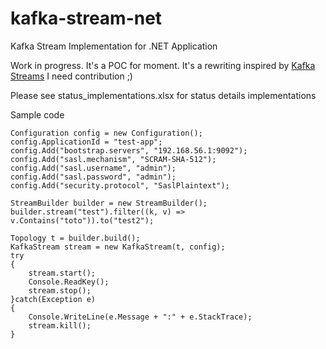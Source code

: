# kafka-stream-net
Kafka Stream Implementation for .NET Application

Work in progress. It's a POC for moment. 
It's a rewriting inspired by [Kafka Streams](https://github.com/apache/kafka/tree/trunk/streams)
I need contribution ;)

Please see status_implementations.xlsx for status details implementations

Sample code
```
Configuration config = new Configuration();
config.ApplicationId = "test-app";
config.Add("bootstrap.servers", "192.168.56.1:9092");
config.Add("sasl.mechanism", "SCRAM-SHA-512");
config.Add("sasl.username", "admin");
config.Add("sasl.password", "admin");
config.Add("security.protocol", "SaslPlaintext");

StreamBuilder builder = new StreamBuilder();
builder.stream("test").filter((k, v) => v.Contains("toto")).to("test2");

Topology t = builder.build();
KafkaStream stream = new KafkaStream(t, config);
try
{
    stream.start();
    Console.ReadKey();
    stream.stop();
}catch(Exception e)
{
    Console.WriteLine(e.Message + ":" + e.StackTrace);
    stream.kill();
}
```
